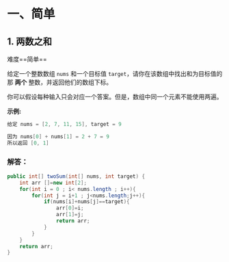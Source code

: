# 一、简单

## 1. 两数之和

难度==简单== 

给定一个整数数组 `nums` 和一个目标值 `target`，请你在该数组中找出和为目标值的那 **两个** 整数，并返回他们的数组下标。

你可以假设每种输入只会对应一个答案。但是，数组中同一个元素不能使用两遍。

**示例:**

```java
给定 nums = [2, 7, 11, 15], target = 9

因为 nums[0] + nums[1] = 2 + 7 = 9
所以返回 [0, 1]


```

### 解答：

```java
public int[] twoSum(int[] nums, int target) {
    int arr []=new int[2];
    for(int i = 0 ; i< nums.length ; i++){
        for(int j = i+1 ; j<nums.length;j++){
            if(nums[i]+nums[j]==target){
                arr[0]=i;
                arr[1]=j;
                return arr;
            }
        }
    }
    return arr;
}
```

